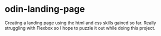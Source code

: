 # odin-landing-page

Creating a landing page using the html and css skills gained so far.
Really struggling with Flexbox so I hope to puzzle it out while doing this project. 